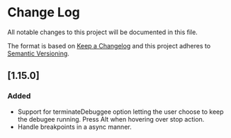 # Change Log

All notable changes to this project will be documented in this file.

The format is based on [Keep a Changelog](http://keepachangelog.com/) and this project adheres to [Semantic Versioning](http://semver.org/).

## [1.15.0]

### Added

- Support for terminateDebuggee option letting the user choose to keep the debugee running. Press Alt when hovering over stop action.
- Handle breakpoints in a async manner.
